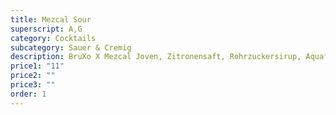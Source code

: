 ```yaml
---
title: Mezcal Sour
superscript: A,G
category: Cocktails
subcategory: Sauer & Cremig
description: BruXo X Mezcal Joven, Zitronensaft, Rohrzuckersirup, Aquafaba
price1: "11"
price2: ""
price3: ""
order: 1
---
```


